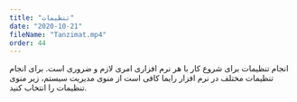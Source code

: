 ```yaml
---
title: "تنظیمات"
date: "2020-10-21"
fileName: "Tanzimat.mp4"
order: 44
---
```


انجام تنظیمات برای شروع کار با هر نرم افزاری امری لازم و ضروری است. برای انجام تنظیمات مختلف در نرم افزار رایما کافی است از منوی مدیریت سیستم، زیر منوی تنظیمات را انتخاب کنید.
